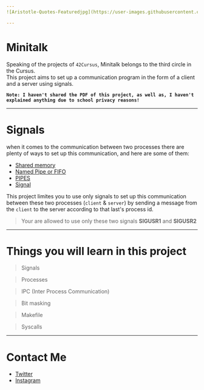 ```yaml
---
![Aristotle-Quotes-Featuredjpg](https://user-images.githubusercontent.com/49293816/210177590-ddeda375-331b-44a2-a766-4e9153250a7a.jpeg)

---
```


# Minitalk

Speaking of the projects of `42Cursus`, Minitalk belongs to the third circle in the Cursus. <br/>
This project aims to set up a communication program in the form of a client and a server using signals.

**```Note: I haven't shared the PDF of this project, as well as, I haven't explained anything due to school privacy reasons!```**

---

# Signals

when it comes to the communication between two processes there are plenty of ways to set up this communication, and here are some of them:
- [Shared memory](https://www.geeksforgeeks.org/ipc-shared-memory/)
- [Named Pipe or FIFO](https://www.geeksforgeeks.org/named-pipe-fifo-example-c-program/)
- [PIPES](https://www.ibm.com/docs/en/aix/7.1?topic=io-working-pipes)
- [Signal](https://www.geeksforgeeks.org/signals-c-language/)

This project limites you to use only signals to set up this communication between these two processes (`client` & `server`) by sending a message from the `client` to the server according to that last's process id.

> Your are allowed to use only these two signals **SIGUSR1** and **SIGUSR2**

---

# Things you will learn in this project

> Signals

> Processes

> IPC (Inter Process Communication)

> Bit masking

> Makefile

> Syscalls

---

# Contact Me

* [Twitter][_1]
* [Instagram][_2]

[_1]: https://twitter.com/amait0u
[_2]: https://www.instagram.com/amait0u
